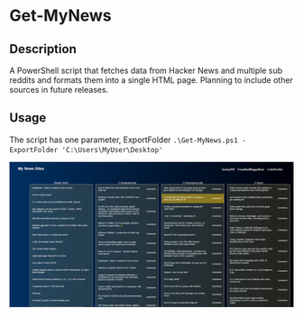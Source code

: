 # Get-MyNews

## Description
A PowerShell script that fetches data from Hacker News and multiple sub reddits and formats them into a single HTML page. Planning to include other sources in future releases. 

## Usage
The script has one parameter, ExportFolder
`.\Get-MyNews.ps1 -ExportFolder 'C:\Users\MyUser\Desktop'`

![Usage](/Capture.PNG)